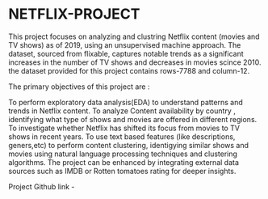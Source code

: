 # NETFLIX-PROJECT
This project focuses on analyzing and clustring Netflix content (movies and TV shows) as of 2019, using an unsupervised machine approach. The dataset, sourced from flixable, captures notable trends as a significant increases in the number of TV shows and decreases in movies scince 2010. the dataset provided for this project contains rows-7788 and column-12.

The primary objectives of this project are :

To perform exploratory data analysis(EDA) to understand patterns and trends in Netflix content.
To analyze Content availability by country , identifying what type of shows and movies are offered in different regions.
To investigate whether Netflix has shifted its focus from movies to TV shows in recent years.
To use text based features (like descriptions, geners,etc) to perform content clustering, identigying similar shows and movies using natural language processing techniques and clustering algorithms.
The project can be enhanced by integrating external data sources such as IMDB or Rotten tomatoes rating for deeper insights.

Project Github link -
